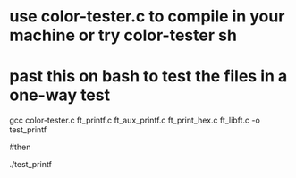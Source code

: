 # use color-tester.c to compile in your machine or try color-tester sh 

# past this on bash to test the files in a one-way test 

gcc color-tester.c ft_printf.c ft_aux_printf.c ft_print_hex.c ft_libft.c -o test_printf 


#then

./test_printf
